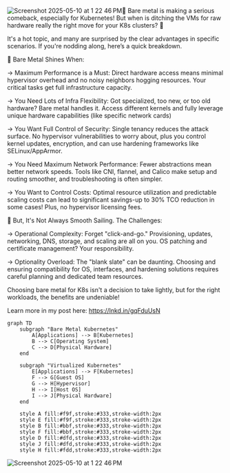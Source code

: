 ![Screenshot 2025-05-10 at 1 22 46 PM](https://github.com/user-attachments/assets/cc37f485-2f1c-47e8-8e08-88c7e1bdd723)🚀 Bare metal is making a serious comeback, especially for Kubernetes! But when is ditching the VMs for raw hardware really the right move for your K8s clusters? 🤔



It's a hot topic, and many are surprised by the clear advantages in specific scenarios. If you're nodding along, here’s a quick breakdown.



🎯 Bare Metal Shines When:



→ Maximum Performance is a Must: Direct hardware access means minimal hypervisor overhead and no noisy neighbors hogging resources. Your critical tasks get full infrastructure capacity.



→ You Need Lots of Infra Flexibility: Got specialized, too new, or too old hardware? Bare metal handles it. Access different kernels and fully leverage unique hardware capabilities (like specific network cards)



→ You Want Full Control of Security: Single tenancy reduces the attack surface. No hypervisor vulnerabilities to worry about, plus you control kernel updates, encryption, and can use hardening frameworks like SELinux/AppArmor.



→ You Need Maximum Network Performance: Fewer abstractions mean better network speeds. Tools like CNI, flannel, and Calico make setup and routing smoother, and troubleshooting is often simpler.



→ You Want to Control Costs: Optimal resource utilization and predictable scaling costs can lead to significant savings-up to 30% TCO reduction in some cases! Plus, no hypervisor licensing fees.



🚧 But, It's Not Always Smooth Sailing. The Challenges:



→ Operational Complexity: Forget "click-and-go." Provisioning, updates, networking, DNS, storage, and scaling are all on you. OS patching and certificate management? Your responsibility.



→ Optionality Overload: The "blank slate" can be daunting. Choosing and ensuring compatibility for OS, interfaces, and hardening solutions requires careful planning and dedicated team resources.



Choosing bare metal for K8s isn't a decision to take lightly, but for the right workloads, the benefits are undeniable!



Learn more in my post here: https://lnkd.in/gqFduUsN

```mermaid
graph TD
    subgraph "Bare Metal Kubernetes"
        A[Applications] --> B[Kubernetes]
        B --> C[Operating System]
        C --> D[Physical Hardware]
    end
    
    subgraph "Virtualized Kubernetes"
        E[Applications] --> F[Kubernetes]
        F --> G[Guest OS]
        G --> H[Hypervisor]
        H --> I[Host OS]
        I --> J[Physical Hardware]
    end
    
    style A fill:#f9f,stroke:#333,stroke-width:2px
    style E fill:#f9f,stroke:#333,stroke-width:2px
    style B fill:#bbf,stroke:#333,stroke-width:2px
    style F fill:#bbf,stroke:#333,stroke-width:2px
    style D fill:#dfd,stroke:#333,stroke-width:2px
    style J fill:#dfd,stroke:#333,stroke-width:2px
    style H fill:#fdd,stroke:#333,stroke-width:2px

```
![Screenshot 2025-05-10 at 1 22 46 PM](https://github.com/user-attachments/assets/b131f47f-9ba3-47cc-9e0a-79c8bc4f8281)
